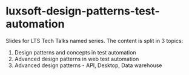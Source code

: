 # luxsoft-design-patterns-test-automation

Slides for LTS Tech Talks named series. The content is split in 3 topics:
1. Design patterns and concepts in test automation
2. Advanced design patterns in web test automation 
3. Advanced design patterns - API, Desktop, Data warehouse